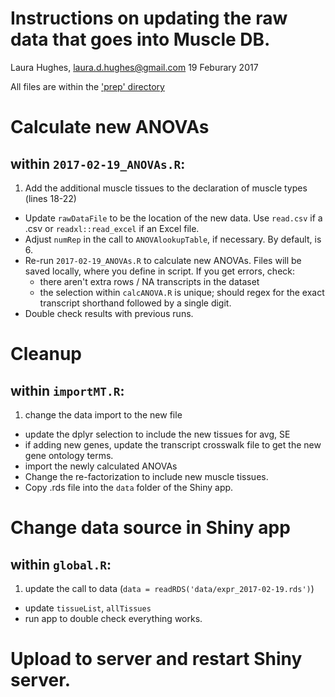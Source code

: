# Instructions on updating the raw data that goes into Muscle DB.
Laura Hughes, laura.d.hughes@gmail.com
19 Feburary 2017

All files are within the ['prep' directory](https://github.com/flaneuse/muscleDB/tree/master/prep)

# Calculate new ANOVAs
## within `2017-02-19_ANOVAs.R`:
1. Add the additional muscle tissues to the declaration of muscle types (lines 18-22)
* Update `rawDataFile` to be the location of the new data. Use `read.csv` if a .csv or `readxl::read_excel` if an Excel file.
* Adjust `numRep` in the call to `ANOVAlookupTable`, if necessary.  By default, is 6.
* Re-run `2017-02-19_ANOVAs.R` to calculate new ANOVAs. Files will be saved locally, where you define in script. If you get errors, check:
  * there aren't extra rows / NA transcripts in the dataset
  * the selection within `calcANOVA.R` is unique; should regex for the exact transcript shorthand followed by a single digit.
* Double check results with previous runs.


# Cleanup 
## within `importMT.R`:
1. change the data import to the new file
* update the dplyr selection to include the new tissues for avg, SE
* if adding new genes, update the transcript crosswalk file to get the new gene ontology terms.
* import the newly calculated ANOVAs
* Change the re-factorization to include new muscle tissues.
* Copy .rds file into the `data` folder of the Shiny app.

# Change data source in Shiny app 
## within `global.R`:
1. update the call to data (`data = readRDS('data/expr_2017-02-19.rds')`)
* update `tissueList`, `allTissues`
* run app to double check everything works.

# Upload to server and restart Shiny server.